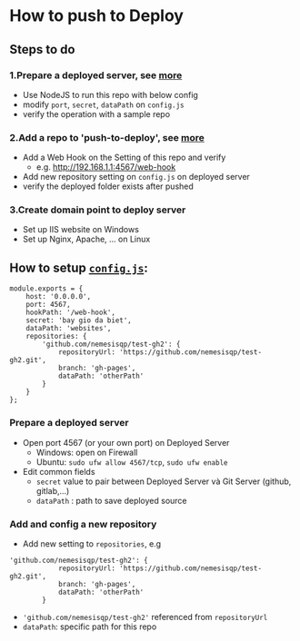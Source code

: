# How to push to Deploy 

## Steps to do
### 1.Prepare a deployed server, see [more](#prepare-a-deployed-server)
  + Use NodeJS to run this repo with below config
  + modify `port`, `secret`, `dataPath` on `config.js`
  + verify the operation with a sample repo
  
### 2.Add a repo to 'push-to-deploy', see [more](#how-to-setup-configjs)
  + Add a Web Hook on the Setting of this repo and verify
    - e.g. http://192.168.1.1:4567/web-hook
  + Add new repository setting on `config.js` on deployed server
  + verify the deployed folder exists after pushed
  
### 3.Create domain point to deploy server
  + Set up IIS website on Windows
  + Set up Nginx, Apache, ... on Linux
  

## How to setup [`config.js`](https://github.com/easywebhub/git-hook-listener/blob/master/config.js):
```
module.exports = {
    host: '0.0.0.0',
    port: 4567,
    hookPath: '/web-hook',
    secret: 'bay gio da biet',
    dataPath: 'websites',
    repositories: {
        'github.com/nemesisqp/test-gh2': {
            repositoryUrl: 'https://github.com/nemesisqp/test-gh2.git',
            branch: 'gh-pages',
            dataPath: 'otherPath'
        }
    }
};
```
### Prepare a deployed server
- Open port 4567 (or your own port) on Deployed Server
  - Windows: open on Firewall
  - Ubuntu: ```sudo ufw allow 4567/tcp```,  ```sudo ufw enable```
- Edit common fields
  - `secret` value to pair between Deployed Server và Git Server (github, gitlab,...) 
  - `dataPath` : path to save deployed source

### Add and config a new repository
  - Add new setting to `repositories`, e.g
```
'github.com/nemesisqp/test-gh2': {
            repositoryUrl: 'https://github.com/nemesisqp/test-gh2.git',
            branch: 'gh-pages',
            dataPath: 'otherPath'
        }
```
  - `'github.com/nemesisqp/test-gh2'` referenced from `repositoryUrl`
  - `dataPath`: specific path for this repo
